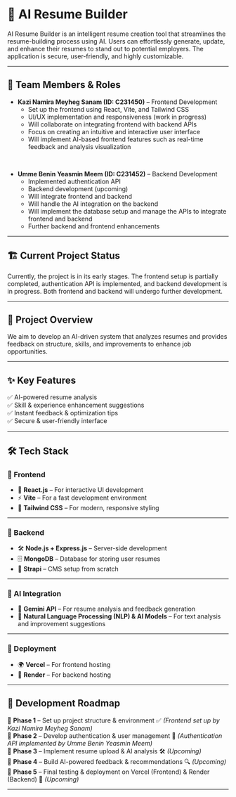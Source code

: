 # 🚀 AI Resume Builder

AI Resume Builder is an intelligent resume creation tool that streamlines the resume-building process using AI. Users can effortlessly generate, update, and enhance their resumes to stand out to potential employers. The application is secure, user-friendly, and highly customizable.

---

## 👥 Team Members & Roles

- **Kazi Namira Meyheg Sanam (ID: C231450)** – Frontend Development  
  - Set up the frontend using React, Vite, and Tailwind CSS  
  - UI/UX implementation and responsiveness (work in progress)  
  - Will collaborate on integrating frontend with backend APIs  
  - Focus on creating an intuitive and interactive user interface  
  - Will implement AI-based frontend features such as real-time feedback and analysis visualization  

<br>

- **Umme Benin Yeasmin Meem (ID: C231452)** – Backend Development  
  - Implemented authentication API  
  - Backend development (upcoming)  
  - Will integrate frontend and backend  
  - Will handle the AI integration on the backend  
  - Will implement the database setup and manage the APIs to integrate frontend and backend  
  - Further backend and frontend enhancements  

---

## 🏗️ Current Project Status

Currently, the project is in its early stages. The frontend setup is partially completed, authentication API is implemented, and backend development is in progress. Both frontend and backend will undergo further development.

---

## 🎯 Project Overview

We aim to develop an AI-driven system that analyzes resumes and provides feedback on structure, skills, and improvements to enhance job opportunities.

---

## ✨ Key Features
✅ AI-powered resume analysis  
✅ Skill & experience enhancement suggestions  
✅ Instant feedback & optimization tips  
✅ Secure & user-friendly interface  

---

## 🛠 Tech Stack

### 📌 Frontend  
- 🚀 **React.js** – For interactive UI development  
- ⚡ **Vite** – For a fast development environment  
- 🎨 **Tailwind CSS** – For modern, responsive styling  

---

### 📌 Backend  
- 🛠 **Node.js + Express.js** – Server-side development  
- 🗄 **MongoDB** – Database for storing user resumes  
- 📜 **Strapi** – CMS setup from scratch  

---

### 📌 AI Integration  
- 🤖 **Gemini API** – For resume analysis and feedback generation  
- 🧠 **Natural Language Processing (NLP) & AI Models** – For text analysis and improvement suggestions  

---

### 📌 Deployment  
- 🌍 **Vercel** – For frontend hosting  
- 🔧 **Render** – For backend hosting  

---

## 🚀 Development Roadmap

📌 **Phase 1** – Set up project structure & environment ✅ *(Frontend set up by Kazi Namira Meyheg Sanam)*  
📌 **Phase 2** – Develop authentication & user management 🚧 *(Authentication API implemented by Umme Benin Yeasmin Meem)*  
📌 **Phase 3** – Implement resume upload & AI analysis 🛠 *(Upcoming)*  
📌 **Phase 4** – Build AI-powered feedback & recommendations 🔍 *(Upcoming)*  
📌 **Phase 5** – Final testing & deployment on Vercel (Frontend) & Render (Backend) 🚀 *(Upcoming)*  

---
